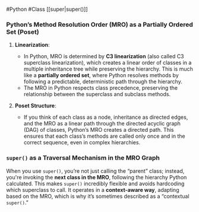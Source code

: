 #Python #Class [[super|super()]]
### Python’s Method Resolution Order (MRO) as a Partially Ordered Set (Poset)

1. **Linearization**:
    
    - In Python, MRO is determined by **C3 linearization** (also called C3 superclass linearization), which creates a linear order of classes in a multiple inheritance tree while preserving the hierarchy. This is much like a **partially ordered set**, where Python resolves methods by following a predictable, deterministic path through the hierarchy.
    - The MRO in Python respects class precedence, preserving the relationship between the superclass and subclass methods.
2. **Poset Structure**:
    
    - If you think of each class as a node, inheritance as directed edges, and the MRO as a linear path through the directed acyclic graph (DAG) of classes, Python’s MRO creates a directed path. This ensures that each class’s methods are called only once and in the correct sequence, even in complex hierarchies.

### `super()` as a Traversal Mechanism in the MRO Graph

When you use `super()`, you’re not just calling the “parent” class; instead, you're invoking the **next class in the MRO**, following the hierarchy Python calculated. This makes `super()` incredibly flexible and avoids hardcoding which superclass to call. It operates in a **context-aware way**, adapting based on the MRO, which is why it’s sometimes described as a “contextual `super()`.”